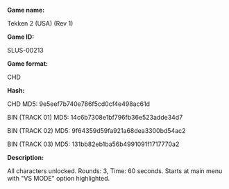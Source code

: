 **Game name:**

Tekken 2 (USA) (Rev 1)

**Game ID:**

SLUS-00213

**Game format:**

CHD

**Hash:**

CHD MD5: 9e5eef7b740e786f5cd0cf4e498ac61d

BIN (TRACK 01) MD5: 14c6b7308e1bf796fb36e523adde34d7

BIN (TRACK 02) MD5: 9f64359d59fa921a68dea3300bd54ac2

BIN (TRACK 03) MD5: 131bb82eb1ba56b4991091f1717770a2

**Description:**

All characters unlocked. Rounds: 3, Time: 60 seconds. Starts at main menu with "VS MODE" option highlighted.